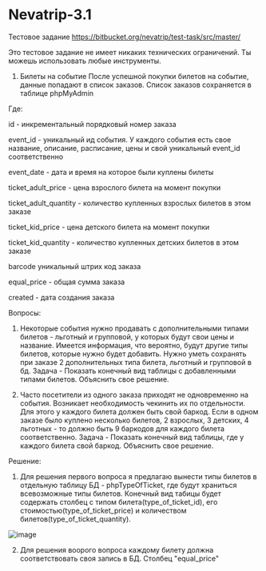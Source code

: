 # Nevatrip-3.1

Тестовое задание https://bitbucket.org/nevatrip/test-task/src/master/

Это тестовое задание не имеет никаких технических ограничений. Ты можешь использовать любые инструменты.

1. Билеты на событие
После успешной покупки билетов на событие, данные попадают в список заказов. Список заказов сохраняется в таблице phpMyAdmin

Где:

id - инкрементальный порядковый номер заказа

event_id - уникальный ид события. У каждого события есть свое название, описание, расписание, цены и свой уникальный event_id соответственно

event_date - дата и время на которое были куплены билеты

ticket_adult_price - цена взрослого билета на момент покупки

ticket_adult_quantity - количество купленных взрослых билетов в этом заказе

ticket_kid_price - цена детского билета на момент покупки

ticket_kid_quantity - количество купленных детских билетов в этом заказе

barcode уникальный штрих код заказа

equal_price - общая сумма заказа

created - дата создания заказа


Вопросы:

1. Некоторые события нужно продавать с дополнительными типами билетов - льготный и групповой, у которых будут свои цены и название. Имеется информация, что вероятно, будут другие типы билетов, которые нужно будет добавить. Нужно уметь сохранять при заказе 2 дополнительных типа билета, льготный и групповой в бд. Задача - Показать конечный вид таблицы с добавленными типами билетов. Объяснить свое решение.

2. Часто посетители из одного заказа приходят не одновременно на события. Возникает необходимость чекинить их по отдельности. Для этого у каждого билета должен быть свой баркод. Если в одном заказе было куплено несколько билетов, 2 взрослых, 3 детских, 4 льготных - то должно быть 9 баркодов для каждого билета соответственно. Задача - Показать конечный вид таблицы, где у каждого билета свой баркод. Объяснить свое решение.

Решение:
1. Для решения первого вопроса я предлагаю вынести типы билетов в отдельную таблицу БД - phpTypeOfTicket, где будут храниться всевозможные типы билетов. Конечный вид табицы будет содержать столбец с типом билета(type_of_ticket_id), его стоимостью(type_of_ticket_price) и количеством билетов(type_of_ticket_quantity).
												
![image](https://user-images.githubusercontent.com/104136183/197405193-2be4fef7-bfd0-4584-99e2-ee9e2939005a.png)


2. Для решения воорого вопроса каждому билету должна соответствовать своя запись в БД. Столбец "equal_price"
